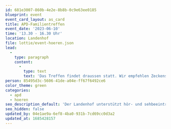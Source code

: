```yaml
---
id: 681e3007-860b-4e2e-8b8b-0c9e63ee0185
blueprint: event
event_card_layout: as_card
title: APD-Familientreffen
event_date: '2023-06-10'
time: '13.30 - 16.30 Uhr'
location: Landenhof
file: lottie/event-hoeren.json
lead:
  -
    type: paragraph
    content:
      -
        type: text
        text: 'Das Treffen findet draussen statt. Wir empfehlen Zeckenschutz.'
person: 85495d3c-5606-41de-a04e-ff67f6492ce6
color_theme: green
categories:
  - apd
  - hoeren
seo_description_default: 'Der Landenhof unterstützt hör- und sehbeeinträchtigte Kinder & Jugendliche in ihrem selbstbestimmten Leben durch Förderung ihrer Fähigkeiten & Entwicklung'
seo_hidden: false
updated_by: 04e1ae9a-6ef8-4ba0-931b-7cd69cc0d3a2
updated_at: 1685428157
---
```

